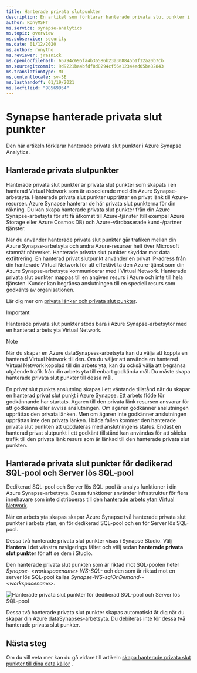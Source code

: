 ```yaml
---
title: Hanterade privata slutpunkter
description: En artikel som förklarar hanterade privata slut punkter i Azure Synapse Analytics
author: RonyMSFT
ms.service: synapse-analytics
ms.topic: overview
ms.subservice: security
ms.date: 01/12/2020
ms.author: ronytho
ms.reviewer: jrasnick
ms.openlocfilehash: 65794c695fa4b36586b23a308845b1f12a20b7cb
ms.sourcegitcommit: 9d9221ba4bfdf8d8294cf56e12344ed05be82843
ms.translationtype: MT
ms.contentlocale: sv-SE
ms.lasthandoff: 01/19/2021
ms.locfileid: "98569954"
---
```

# <a name="synapse-managed-private-endpoints"></a>Synapse hanterade privata slut punkter

Den här artikeln förklarar hanterade privata slut punkter i Azure Synapse Analytics.

## <a name="managed-private-endpoints"></a>Hanterade privata slutpunkter

Hanterade privata slut punkter är privata slut punkter som skapats i en hanterad Virtual Network som är associerade med din Azure Synapse-arbetsyta. Hanterade privata slut punkter upprättar en privat länk till Azure-resurser. Azure Synapse hanterar de här privata slut punkterna för din räkning. Du kan skapa hanterade privata slut punkter från din Azure Synapse-arbetsyta för att få åtkomst till Azure-tjänster (till exempel Azure Storage eller Azure Cosmos DB) och Azure-värdbaserade kund-/partner tjänster.

När du använder hanterade privata slut punkter går trafiken mellan din Azure Synapse-arbetsyta och andra Azure-resurser helt över Microsoft stamnät nätverket. Hanterade privata slut punkter skyddar mot data exfiltrering. En hanterad privat slutpunkt använder en privat IP-adress från din hanterade Virtual Network för att effektivt ta den Azure-tjänst som din Azure Synapse-arbetsyta kommunicerar med i Virtual Network. Hanterade privata slut punkter mappas till en angiven resurs i Azure och inte till hela tjänsten. Kunder kan begränsa anslutningen till en speciell resurs som godkänts av organisationen. 

Lär dig mer om [privata länkar och privata slut punkter](../../private-link/index.yml).

>[!IMPORTANT]
>Hanterade privata slut punkter stöds bara i Azure Synapse-arbetsytor med en hanterad arbets yta Virtual Network.

>[!NOTE]
>När du skapar en Azure dataSynapses-arbetsyta kan du välja att koppla en hanterad Virtual Network till den. Om du väljer att använda en hanterad Virtual Network kopplad till din arbets yta, kan du också välja att begränsa utgående trafik från din arbets yta till enbart godkända mål. Du måste skapa hanterade privata slut punkter till dessa mål. 


En privat slut punkts anslutning skapas i ett väntande tillstånd när du skapar en hanterad privat slut punkt i Azure Synapse. Ett arbets flöde för godkännande har startats. Ägaren till den privata länk resursen ansvarar för att godkänna eller avvisa anslutningen. Om ägaren godkänner anslutningen upprättas den privata länken. Men om ägaren inte godkänner anslutningen upprättas inte den privata länken. I båda fallen kommer den hanterade privata slut punkten att uppdateras med anslutningens status. Endast en hanterad privat slutpunkt i ett godkänt tillstånd kan användas för att skicka trafik till den privata länk resurs som är länkad till den hanterade privata slut punkten.

## <a name="managed-private-endpoints-for-dedicated-sql-pool-and-serverless-sql-pool"></a>Hanterade privata slut punkter för dedikerad SQL-pool och Server lös SQL-pool

Dedikerad SQL-pool och Server lös SQL-pool är analys funktioner i din Azure Synapse-arbetsyta. Dessa funktioner använder infrastruktur för flera innehavare som inte distribueras till den [hanterade arbets ytan Virtual Network](./synapse-workspace-managed-vnet.md).

När en arbets yta skapas skapar Azure Synapse två hanterade privata slut punkter i arbets ytan, en för dedikerad SQL-pool och en för Server lös SQL-pool. 

Dessa två hanterade privata slut punkter visas i Synapse Studio. Välj **Hantera** i det vänstra navigerings fältet och välj sedan **hanterade privata slut punkter** för att se dem i Studio.

Den hanterade privata slut punkten som är riktad mot SQL-poolen heter *Synapse- \<workspacename\> WS-SQL-* och den som är riktad mot en server lös SQL-pool kallas *Synapse-WS-sqlOnDemand-- \<workspacename\>*.

![Hanterade privata slut punkter för dedikerad SQL-pool och Server lös SQL-pool](./media/synapse-workspace-managed-private-endpoints/managed-pe-for-sql-1.png)

Dessa två hanterade privata slut punkter skapas automatiskt åt dig när du skapar din Azure dataSynapses-arbetsyta. Du debiteras inte för dessa två hanterade privata slut punkter.

## <a name="next-steps"></a>Nästa steg

Om du vill veta mer kan du gå vidare till artikeln [skapa hanterade privata slut punkter till dina data källor](./how-to-create-managed-private-endpoints.md) .